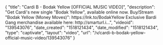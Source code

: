 {
    "title": "Cardi B - Bodak Yellow [OFFICIAL MUSIC VIDEO]",
    "description": "Get Cardi's new single \"Bodak Yellow\", available online now. Buy\/Stream \"Bodak Yellow (Money Moves)\": https:\/\/lnk.to\/BodakYellow Exclusive Bardi Gang merchandise available here: http:\/\/smarturl.i...",
    "videoid": "139543076",
    "date_created": "1518121434",
    "date_modified": "1518121434",
    "type": "captivate",
    "layout": "video",
    "url": "\/v\/cardi-b-bodak-yellow-official-music-video\/139543076"
}